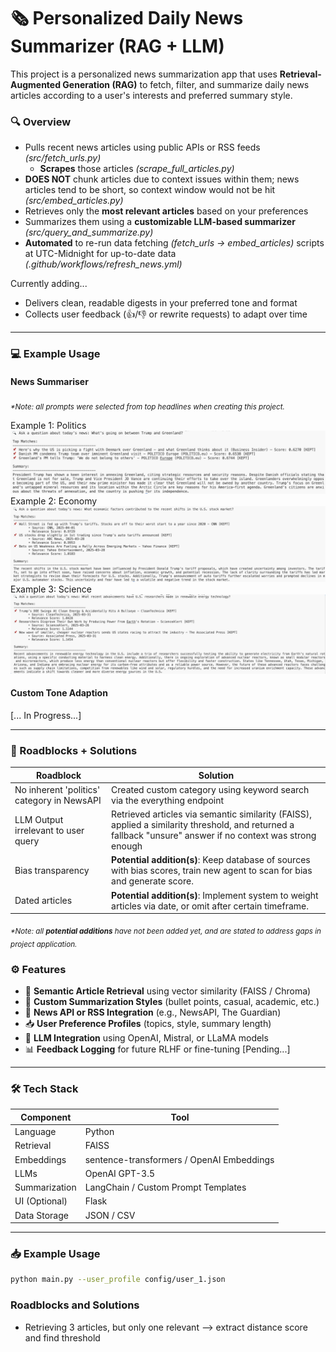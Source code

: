 # 🗞️ Personalized Daily News Summarizer (RAG + LLM)

This project is a personalized news summarization app that uses **Retrieval-Augmented Generation (RAG)** to fetch, filter, and summarize daily news articles according to a user's interests and preferred summary style.

### 🔍 Overview
- Pulls recent news articles using public APIs or RSS feeds *(src/fetch_urls.py)*
  - **Scrapes** those articles *(scrape_full_articles.py)*
- **DOES NOT** chunk articles due to context issues within them; news articles tend to be short, so context window would not be hit *(src/embed_articles.py)*
- Retrieves only the **most relevant articles** based on your preferences 
- Summarizes them using a **customizable LLM-based summarizer** *(src/query_and_summarize.py)*
- **Automated** to re-run data fetching *(fetch_urls -> embed_articles)* scripts at UTC-Midnight for up-to-date data *(.github/workflows/refresh_news.yml)*

Currently adding...
- Delivers clean, readable digests in your preferred tone and format
- Collects user feedback (👍/👎 or rewrite requests) to adapt over time

---
### 💻 Example Usage
#### News Summariser
<sub><i>*Note: all prompts were selected from top headlines when creating this project.</i></sub>

Example 1: Politics
![Example Query 1](images/Example%20Query%201.png)
Example 2: Economy
![Example Query 2](images/Example%20Query%202.png)
Example 3: Science
![Example Query 3](images/Example%20Query%203.png)

#### Custom Tone Adaption
[... In Progress...]

---
### 🔨 Roadblocks + Solutions
| Roadblock      | Solution                                  |
|----------------|-------------------------------------------|
|No inherent 'politics' category in NewsAPI|Created custom category using keyword search via the everything endpoint |
|LLM Output irrelevant to user query| Retrieved articles via semantic similarity (FAISS), applied a similarity threshold, and returned a fallback "unsure" answer if no context was strong enough|
|Bias transparency|**Potential addition(s)**: Keep database of sources with bias scores, train new agent to scan for bias and generate score.|
|Dated articles|**Potential addition(s)**: Implement system to weight articles via date, or omit after certain timeframe.|

<sub><i>*Note: all **potential additions** have not been added yet, and are stated to address gaps in project application.</i></sub>

### ⚙️ Features

- 🔎 **Semantic Article Retrieval** using vector similarity (FAISS / Chroma)
- 🤖 **Custom Summarization Styles** (bullet points, casual, academic, etc.)
- 📰 **News API or RSS Integration** (e.g., NewsAPI, The Guardian)
- 📥 **User Preference Profiles** (topics, style, summary length)
- 🧠 **LLM Integration** using OpenAI, Mistral, or LLaMA models
- 📊 **Feedback Logging** for future RLHF or fine-tuning [Pending...]

---

### 🛠️ Tech Stack

| Component      | Tool                                      |
|----------------|-------------------------------------------|
| Language       | Python                                    |
| Retrieval      | FAISS                           |
| Embeddings     | sentence-transformers / OpenAI Embeddings |
| LLMs           | OpenAI GPT-3.5         |
| Summarization  | LangChain / Custom Prompt Templates       |
| UI (Optional)  | Flask                        |
| Data Storage   | JSON / CSV                       |

---

### 📥 Example Usage

```bash
python main.py --user_profile config/user_1.json

```
### Roadblocks and Solutions
- Retrieving 3 articles, but only one relevant --> extract distance score and find threshold

